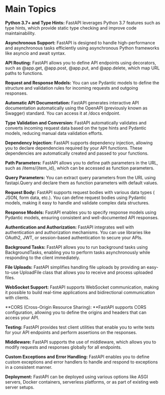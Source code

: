# Main Topics

**Python 3.7+ and Type Hints:** FastAPI leverages Python 3.7 features such as 
type hints, which provide static type checking and improve code 
maintainability. 

**Asynchronous Support:** FastAPI is designed to handle high-performance and 
asynchronous tasks efficiently using asynchronous Python frameworks like 
asyncio and await syntax. 

**API Routing:** FastAPI allows you to define API endpoints using decorators, 
such as @app.get, @app.post, @app.put, and @app.delete, which map URL paths 
to functions. 

**Request and Response Models:** You can use Pydantic models to define the 
structure and validation rules for incoming requests and outgoing responses. 

**Automatic API Documentation:** FastAPI generates interactive API 
documentation automatically using the OpenAPI (previously known as Swagger) 
standard. You can access it at /docs endpoint. 

**Type Validation and Conversion:** FastAPI automatically validates and 
converts incoming request data based on the type hints and Pydantic models, 
reducing manual data validation efforts. 

**Dependency Injection:** FastAPI supports dependency injection, allowing you 
to declare dependencies required by your API functions. These dependencies 
are automatically created and passed to your functions. 

**Path Parameters:** FastAPI allows you to define path parameters in the URL, 
such as /items/{item_id}, which can be accessed as function parameters. 

**Query Parameters:** You can extract query parameters from the URL using 
fastapi.Query and declare them as function parameters with default values. 

**Request Body:** FastAPI supports request bodies with various data types (
JSON, form data, etc.). You can define request bodies using Pydantic models, 
making it easy to handle and validate complex data structures. 

**Response Models:** FastAPI enables you to specify response models using 
Pydantic models, ensuring consistent and well-documented API responses. 

**Authentication and Authorization:** FastAPI integrates well with 
authentication and authorization mechanisms. You can use libraries like 
OAuth2, JWT, or session-based authentication to secure your APIs. 

**Background Tasks:** FastAPI allows you to run background tasks using 
BackgroundTasks, enabling you to perform tasks asynchronously while 
responding to the client immediately. 

**File Uploads:** FastAPI simplifies handling file uploads by providing an 
easy-to-use UploadFile class that allows you to receive and process uploaded 
files. 

**WebSocket Support:** FastAPI supports WebSocket communication, making it 
possible to build real-time applications and bidirectional communication with 
clients. 

**CORS (Cross-Origin Resource Sharing): **FastAPI supports CORS 
configuration, allowing you to define the origins and headers that can access 
your API. 

**Testing:** FastAPI provides test client utilities that enable you to write 
tests for your API endpoints and perform assertions on the responses. 

**Middleware:** FastAPI supports the use of middleware, which allows you to 
modify requests and responses globally for all endpoints. 

**Custom Exceptions and Error Handling:** FastAPI enables you to define 
custom exceptions and error handlers to handle and respond to exceptions in a 
consistent manner. 

**Deployment:** FastAPI can be deployed using various options like ASGI 
servers, Docker containers, serverless platforms, or as part of existing web 
server setups. 


